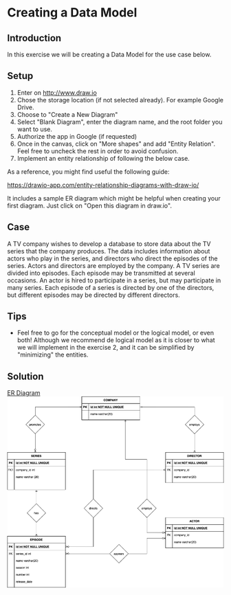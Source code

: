 # Creating a Data Model

## Introduction

In this exercise we will be creating a Data Model for the use case below.

## Setup

1. Enter on http://www.draw.io 
2. Chose the storage location (if not selected already). For example Google Drive.
3. Choose to "Create a New Diagram"
4. Select "Blank Diagram", enter the diagram name, and the root folder you want to use. 
5. Authorize the app in Google (if requested)
6. Once in the canvas, click on "More shapes" and add "Entity Relation". Feel free to uncheck the rest in order to avoid confusion.
7. Implement an entity relationship of following the below case.

As a reference, you might find useful the following guide:

https://drawio-app.com/entity-relationship-diagrams-with-draw-io/

It includes a sample ER diagram which might be helpful when creating your first diagram. Just click on "Open this diagram in draw.io".

## Case

A TV company wishes to develop a database to store data about the TV series that the company produces. The data includes information about actors who play in the series, and directors who direct the episodes of the series. Actors and directors are employed by the company. A TV series are divided into episodes. Each episode may be transmitted at several occasions. An actor is hired to participate in a series, but may participate in many series. Each episode of a series is directed by one of the directors, but different episodes may be directed by different directors.

## Tips

* Feel free to go for the conceptual model or the logical model, or even both! Although we recommend de logical model as it is closer to what we will implement in the exercise 2, and it can be simplified by "minimizing" the entities.

## Solution

[ER Diagram](Exercise1_ER_Diagram.png)
![ER Diagram](Exercise1_ER_Diagram.png)
